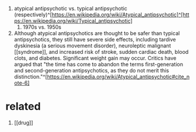 1. atypical antipsychotic vs. typical antipsychotic (respectively)^[https://en.wikipedia.org/wiki/Atypical_antipsychotic]^[https://en.wikipedia.org/wiki/Typical_antipsychotic]
	1. 1970s vs. 1950s
2. Although atypical antipsychotics are thought to be safer than typical antipsychotics, they still have severe side effects, including tardive dyskinesia (a serious movement disorder), neuroleptic malignant [[syndrome]], and increased risk of stroke, sudden cardiac death, blood clots, and diabetes. Significant weight gain may occur. Critics have argued that "the time has come to abandon the terms first-generation and second-generation antipsychotics, as they do not merit this distinction."^[https://en.wikipedia.org/wiki/Atypical_antipsychotic#cite_note-6]

# related
1. [[drug]]